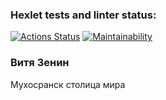 ### Hexlet tests and linter status:
[![Actions Status](https://github.com/Viktor813/frontend-project-44/actions/workflows/hexlet-check.yml/badge.svg)](https://github.com/Viktor813/frontend-project-44/actions)
[![Maintainability](https://api.codeclimate.com/v1/badges/855436a584a90908f24c/maintainability)](https://codeclimate.com/github/Viktor813/frontend-project-44/maintainability)
### Витя Зенин
Мухосранск столица мира 